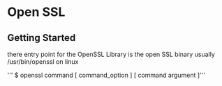 # Open SSL

## Getting Started
there entry point for the OpenSSL Library is the open SSL binary usually /usr/bin/openssl on linux

''' $ openssl command [ command_option ] [ command argument ]'''